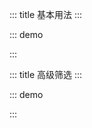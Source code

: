 ::: title
基本用法
:::

::: demo

<el-card shadow="never">
  <mg-search-form
    :form-item-list="formItemList"
    :row="2"
    inline size="mini"
    @get-search-form-data="getSearchFormData">
  </mg-search-form>
</el-card>
<script>
    export default {
      data() {
        return {
          formItemList: [
            {type: "input", label: "名称", model: 'test',initialValue: null, span: 6}
          ],
          count: 0
        }
      },
        created() {
            console.log(2);
            console.log(this.count)
        },
      methods: {
        getSearchFormData(data) {
            console.log(data);
        },
      }
    }
</script>
<style scope>
    .red{
        color: red;
    }
</style>
:::

::: title
高级筛选
:::


::: demo

<el-card shadow="never">
    <mg-search-form
        :form-item-list="formItemLists"
        :row="2"
        size="mini"
        @get-search-form-data="handleSearch">
    </mg-search-form>
</el-card>
<script>
    export default {
      data() {
        return {
          formItemLists: [
            {type: "input", label: "名称", model: 'test',initialValue: null, span: 6},
            {type: "input", label: "名称1", model: 'test1',initialValue: null, span: 6},
          ],
          count: 0,
          msg: '123'
        }
      },
        beforeCreate() {
            console.log('beforeCreate')
        },
        beforeMount() {
            console.log('beforeMount')
        },
        mounted() {
            console.log('mounted')
        },
        beforeDestroy() {},
      methods: {
        handleSearch(data) {
            console.log(data);
        }
      }
    }
</script>
:::